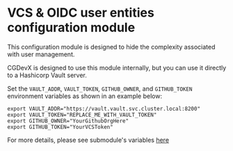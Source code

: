 # VCS & OIDC user entities configuration module

This configuration module is designed to hide the complexity associated with user management.

CGDevX is designed to use this module internally, but you can use it directly to a Hashicorp Vault server.

Set the `VAULT_ADDR`, `VAULT_TOKEN`, `GITHUB_OWNER`, and `GITHUB_TOKEN` environment variables as shown in an example
below:

```
export VAULT_ADDR="https://vault.vault.svc.cluster.local:8200"
export VAULT_TOKEN="REPLACE_ME_WITH_VAULT_TOKEN"
export GITHUB_OWNER="YourGithubOrgHere"
export GITHUB_TOKEN="YourVCSToken"

```

For more details, please see submodule's variables [here](TERRAFORM-README.md)
